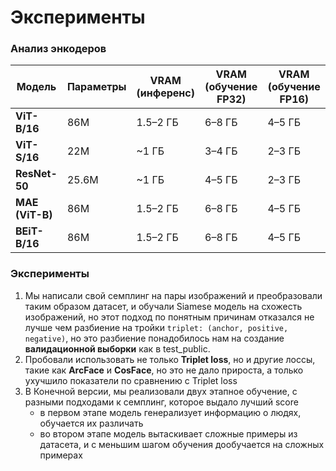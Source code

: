 # Эксперименты

### Анализ энкодеров

| Модель      | Параметры | VRAM (инференс) | VRAM (обучение FP32) | VRAM (обучение FP16) |
|------------|-----------|-----------------|----------------------|----------------------|
| **ViT-B/16**   | 86M       | 1.5–2 ГБ        | 6–8 ГБ               | 4–5 ГБ               |
| **ViT-S/16**   | 22M       | ~1 ГБ           | 3–4 ГБ               | 2–3 ГБ               |
| **ResNet-50**  | 25.6M     | ~1 ГБ           | 4–5 ГБ               | 2–3 ГБ               |
| **MAE (ViT-B)** | 86M      | 1.5–2 ГБ        | 6–8 ГБ               | 4–5 ГБ               |
| **BEiT-B/16**   | 86M      | 1.5–2 ГБ        | 6–8 ГБ               | 4–5 ГБ               |

### Эксперименты
1. Мы написали свой семплинг на пары изображений и преобразовали таким образом датасет, и обучали Siamese модель на схожесть изображений, но этот подход по понятным причинам отказался не лучше чем разбиение на тройки `triplet: (anchor, positive, negative)`, но это разбиение понадобилось нам на создание **валидационной выборки** как в test_public.
2. Пробовали использовать не только **Triplet loss**, но и другие лоссы, такие как **ArcFace** и **CosFace**, но это не дало прироста, а только ухучшило показатели по сравнению с Triplet loss
3. В Конечной версии, мы реализовали двух этапное обучение, с разными подходами к семплинг, которое выдало лучший score
    - в первом этапе модель генерализует информацию о людях, обучается их различать
    - во втором этапе модель вытаскивает сложные примеры из датасета, и с меньшим шагом обучения дообучается на сложных примерах
